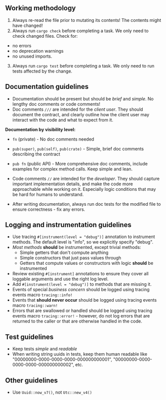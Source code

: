 
## Working methodology
1. Always re-read the file prior to mutating its contents! The contents might have changed!
2. Always run `cargo check` before completing a task. We only need to check changed files. Check for:
  - no errors
  - no deprecation warnings
  - no unused imports.
3. Always run `cargo test` before completing a task. We only need to run tests affected by the change.

## Documentation guidelines
- Documentation should be present but should be *brief* and *simple*. No lengthy doc comments or code comments!
- Doc comments `///` are intended for the _client user_. They should document the contract, and clearly outline how the client user may interact with the code and what to expect from it.

**Documentation by visibility level:**
- `fn` (private) - No doc comments needed
- `pub(super)`, `pub(self)`, `pub(crate)` - Simple, brief doc comments describing the contract
- `pub fn` (public API) - More comprehensive doc comments, include examples for complex method calls. Keep simple and lean.

- Code comments `//` are intended for the _developer_. They should capture important implementation details, and make the code more approachable while working on it. Especially logic conditions that may be hard for humans to understand.
- After writing documentation, always run doc tests for the modified file to ensure correctness - fix any errors.

## Logging and instrumentation guidelines
- Use tracing `#[instrument(level = "debug")]` annotation to instrument methods. The default level is "info", so we explicitly specify "debug".
- _Most methods_ **should** be instrumented, except trivial methods:
  - Simple getters that don't compute anything
  - Simple constructors that just pass values through
  - Getters that compute values or constructors with logic **should** be instrumented
- Review existing `#[instrument]` annotations to ensure they cover all loggable arguments and use the right log level.
- Add `#[instrument(level = "debug")]` to methods that are missing it.
- Events of special _business concern_ should be logged using tracing events macro `tracing::info!`
- Events that **should never occur** should be logged using tracing events macro `tracing::warn!`
- Errors that are swallowed or handled should be logged using tracing events macro `tracing::error!` - however, do not log errors that are returned to the caller or that are otherwise handled in the code.

## Test guidelines
- Keep tests _simple_ and _readable_
- When writing string uuids in tests, keep them human readable like "00000000-0000-0000-0000-000000000001", "00000000-0000-0000-0000-000000000002", etc.

## Other guidelines
- Use `Uuid::now_v7()`, not `Utc::new_v4()`
